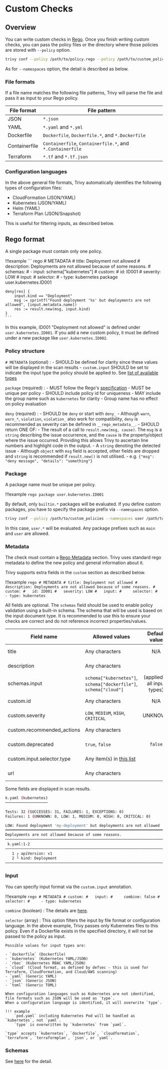 # Custom Checks

## Overview
You can write custom checks in [Rego][rego].
Once you finish writing custom checks, you can pass the policy files or the directory where those policies are stored with `--policy` option.

``` bash
trivy conf --policy /path/to/policy.rego --policy /path/to/custom_policies --namespaces user /path/to/config_dir
```

As for `--namespaces` option, the detail is described as below.

### File formats
If a file name matches the following file patterns, Trivy will parse the file and pass it as input to your Rego policy.

| File format   | File pattern                                              |
|---------------|-----------------------------------------------------------|
| JSON          | `*.json`                                                  |
| YAML          | `*.yaml` and `*.yml`                                      |
| Dockerfile    | `Dockerfile`, `Dockerfile.*`, and `*.Dockerfile`          |
| Containerfile | `Containerfile`, `Containerfile.*`, and `*.Containerfile` |
| Terraform     | `*.tf` and `*.tf.json`                                    |

### Configuration languages
In the above general file formats, Trivy automatically identifies the following types of configuration files:

- CloudFormation (JSON/YAML)
- Kubernetes (JSON/YAML)
- Helm (YAML)
- Terraform Plan (JSON/Snapshot)

This is useful for filtering inputs, as described below.

## Rego format
A single package must contain only one policy.

!!!example
    ``` rego
    # METADATA
    # title: Deployment not allowed
    # description: Deployments are not allowed because of some reasons.
    # schemas:
    #   - input: schema["kubernetes"]
    # custom:
    #   id: ID001
    #   severity: LOW
    #   input:
    #     selector: 
    #     - type: kubernetes
    package user.kubernetes.ID001
    
    deny[res] {
        input.kind == "Deployment"
        msg := sprintf("Found deployment '%s' but deployments are not allowed", [input.metadata.name])
        res := result.new(msg, input.kind)
    }
    ```

In this example, ID001 "Deployment not allowed" is defined under `user.kubernetes.ID001`.
If you add a new custom policy, it must be defined under a new package like `user.kubernetes.ID002`.

### Policy structure

`# METADATA` (optional)
:   - SHOULD be defined for clarity since these values will be displayed in the scan results
    - `custom.input` SHOULD be set to indicate the input type the policy should be applied to. See [list of available types](https://github.com/aquasecurity/defsec/blob/418759b4dc97af25f30f32e0bd365be7984003a1/pkg/types/sources.go)

`package` (required)
:   - MUST follow the Rego's [specification][package]
    - MUST be unique per policy
    - SHOULD include policy id for uniqueness
    - MAY include the group name such as `kubernetes` for clarity
        - Group name has no effect on policy evaluation

`deny` (required)
:   - SHOULD be `deny` or start with `deny_`
        - Although `warn`, `warn_*`, `violation`, `violation_` also work for compatibility, `deny` is recommended as severity can be defined in `__rego_metadata__`.
    - SHOULD return ONE OF:
        - The result of a call to `result.new(msg, cause)`. The `msg` is a `string` describing the issue occurrence, and the `cause` is the property/object where the issue occurred. Providing this allows Trivy to ascertain line numbers and highlight code in the output. 
        - A `string` denoting the detected issue
            - Although `object` with `msg` field is accepted, other fields are dropped and `string` is recommended if `result.new()` is not utilised.
            - e.g. `{"msg": "deny message", "details": "something"}`
    

### Package
A package name must be unique per policy.

!!!example
    ``` rego
    package user.kubernetes.ID001
    ```

By default, only `builtin.*` packages will be evaluated.
If you define custom packages, you have to specify the package prefix via `--namespaces` option. 

``` bash
trivy conf --policy /path/to/custom_policies --namespaces user /path/to/config_dir
```

In this case, `user.*` will be evaluated.
Any package prefixes such as `main` and `user` are allowed.

### Metadata

The check must contain a [Rego Metadata](https://www.openpolicyagent.org/docs/latest/policy-language/#metadata) section. Trivy uses standard rego metadata to define the new policy and general information about it.

Trivy supports extra fields in the `custom` section as described below.

!!!example
    ``` rego
    # METADATA
    # title: Deployment not allowed
    # description: Deployments are not allowed because of some reasons.
    # custom:
    #   id: ID001
    #   severity: LOW
    #   input:
    #     selector:
    #     - type: kubernetes
    ```
  
All fields are optional. The `schemas` field should be used to enable policy validation using a built-in schema. The 
schema that will be used is based on the input document type. It is recommended to use this to ensure your checks are 
correct and do not reference incorrect properties/values.

| Field name                 | Allowed values                                                    |        Default value         |     In table     |     In JSON      |
|----------------------------|-------------------------------------------------------------------|:----------------------------:|:----------------:|:----------------:|
| title                      | Any characters                                                    |             N/A              | :material-check: | :material-check: |
| description                | Any characters                                                    |                              | :material-close: | :material-check: |
| schemas.input              | `schema["kubernetes"]`, `schema["dockerfile"]`, `schema["cloud"]` | (applied to all input types) | :material-close: | :material-close: |
| custom.id                  | Any characters                                                    |             N/A              | :material-check: | :material-check: |
| custom.severity            | `LOW`, `MEDIUM`, `HIGH`, `CRITICAL`                               |           UNKNOWN            | :material-check: | :material-check: |
| custom.recommended_actions | Any characters                                                    |                              | :material-close: | :material-check: |
| custom.deprecated          | `true`, `false`                                                   |           `false`            | :material-close: | :material-check: | 
| custom.input.selector.type | Any item(s) in [this list][source-types]                          |                              | :material-close: | :material-check: |
| url                        | Any characters                                                    |                              | :material-close: | :material-check: |


Some fields are displayed in scan results.

``` bash
k.yaml (kubernetes)
───────────────────

Tests: 32 (SUCCESSES: 31, FAILURES: 1, EXCEPTIONS: 0)
Failures: 1 (UNKNOWN: 0, LOW: 1, MEDIUM: 0, HIGH: 0, CRITICAL: 0)

LOW: Found deployment 'my-deployment' but deployments are not allowed
════════════════════════════════════════════════════════════════════════
Deployments are not allowed because of some reasons.
────────────────────────────────────────────────────────────────────────
 k.yaml:1-2
────────────────────────────────────────────────────────────────────────
   1 ┌ apiVersion: v1
   2 └ kind: Deployment
────────────────────────────────────────────────────────────────────────
```

### Input
You can specify input format via the `custom.input` annotation.

!!!example
    ``` rego
    # METADATA
    # custom:
    #   input:
    #     combine: false
    #     selector:
    #     - type: kubernetes
    ```

`combine` (boolean)
: The details are [here](combine.md).

`selector` (array)
:   This option filters the input by file format or configuration language. 
    In the above example, Trivy passes only Kubernetes files to this policy.
    Even if a Dockerfile exists in the specified directory, it will not be passed to the policy as input.

    Possible values for input types are:

    - `dockerfile` (Dockerfile)
    - `kubernetes` (Kubernetes YAML/JSON)
    - `rbac` (Kubernetes RBAC YAML/JSON)
    - `cloud` (Cloud format, as defined by defsec - this is used for Terraform, CloudFormation, and Cloud/AWS scanning)
    - `yaml` (Generic YAML)
    - `json` (Generic JSON)
    - `toml` (Generic TOML)

    When configuration languages such as Kubernetes are not identified, file formats such as JSON will be used as `type`.
    When a configuration language is identified, it will overwrite `type`.
    
    !!! example
        `pod.yaml` including Kubernetes Pod will be handled as `kubernetes`, not `yaml`.
        `type` is overwritten by `kubernetes` from `yaml`.

    `type` accepts `kubernetes`, `dockerfile`, `cloudformation`, `terraform`, `terraformplan`, `json`, or `yaml`.

### Schemas
See [here](schema.md) for the detail.

[rego]: https://www.openpolicyagent.org/docs/latest/policy-language/
[package]: https://www.openpolicyagent.org/docs/latest/policy-language/#packages
[source-types]: https://github.com/aquasecurity/defsec/blob/418759b4dc97af25f30f32e0bd365be7984003a1/pkg/types/sources.go
